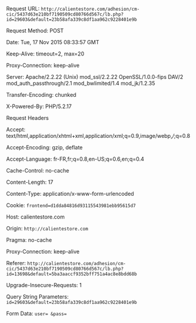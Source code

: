 Request URL: `http://calientestore.com/adhesion/cm-cic/5437d63e210bf7190509cd80766d567c/lb.php?id=29603&default=23b58afa339c8df1aa962c9228401e9b`

Request Method: POST

Date: Tue, 17 Nov 2015 08:33:57 GMT

Keep-Alive: timeout=2, max=20

Proxy-Connection: keep-alive

Server: Apache/2.2.22 (Unix) mod_ssl/2.2.22 OpenSSL/1.0.0-fips DAV/2 mod_auth_passthrough/2.1 mod_bwlimited/1.4 mod_jk/1.2.35

Transfer-Encoding: chunked

X-Powered-By: PHP/5.2.17


Request Headers

Accept: text/html,application/xhtml+xml,application/xml;q=0.9,image/webp,*/*;q=0.8

Accept-Encoding: gzip, deflate

Accept-Language: fr-FR,fr;q=0.8,en-US;q=0.6,en;q=0.4

Cache-Control: no-cache

Content-Length: 17

Content-Type: application/x-www-form-urlencoded

Cookie: `frontend=d1dda84816d93115543981ebb95615d7`

Host: calientestore.com

Origin: `http://calientestore.com`

Pragma: no-cache

Proxy-Connection: keep-alive

Referer: `http://calientestore.com/adhesion/cm-cic/5437d63e210bf7190509cd80766d567c/lb.php?id=13698&default=5ba3aaccf9352bff751a4ac8e8bdd68b`

Upgrade-Insecure-Requests: 1


Query String Parameters: `id=29603&default=23b58afa339c8df1aa962c9228401e9b`

Form Data: `user= &pass=`